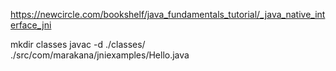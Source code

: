 https://newcircle.com/bookshelf/java_fundamentals_tutorial/_java_native_interface_jni

mkdir classes
javac -d ./classes/ ./src/com/marakana/jniexamples/Hello.java
